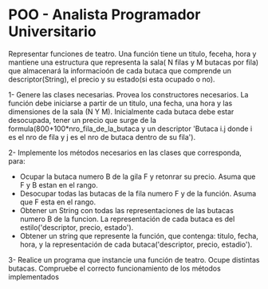 # POO - Analista Programador Universitario

Representar funciones de teatro. Una función tiene un titulo, feceha, hora y mantiene una estructura que representa la sala( N filas y M butacas por fila) que almacenará la informacioón de cada butaca que comprende un descriptor(String), el precio y su estado(si esta ocupado o no).

1- Genere las clases necesarias. Provea los constructores necesarios. La función debe iniciarse a partir de un titulo, una fecha, una hora y las dimensiones de la sala (N Y M). Inicialmente cada butaca debe estar desocupada, tener un precio que surge de la formula(800+100*nro_fila_de_la_butaca y un descriptor 'Butaca i.j donde i es el nro de fila y j es el nro de butaca dentro de su fila').

2- Implemente los métodos necesarios en las clases que corresponda, para:
   - Ocupar la butaca numero B de la gila F y retonrar su precio. Asuma que F y B estan en el rango. 
   - Desocupar todas las butacas de la fila numero F y de la función. Asuma que F esta en el rango.
   - Obtener un String con todas las representaciones de las butacas numero B de la funcion. La representación
 de cada butaca es del estilo('descriptor, precio, estado').
   - Obtener un string que represente la función, que contenga: titulo, fecha, hora, y la representación de cada butaca('descriptor, precio, estadio').

3- Realice un programa que instancie una función de teatro. Ocupe distintas butacas. Compruebe el correcto funcionamiento de los métodos implementados
